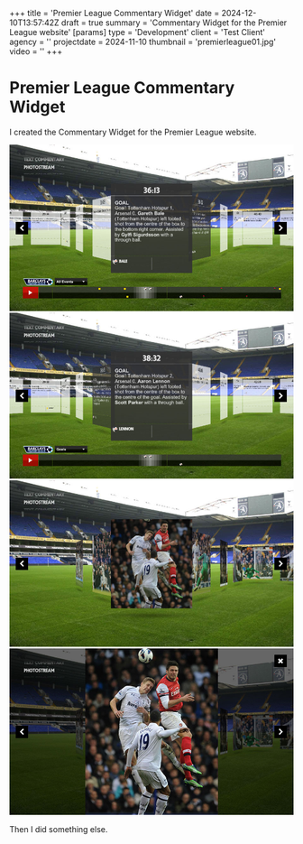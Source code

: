 +++
title = 'Premier League Commentary Widget'
date = 2024-12-10T13:57:42Z
draft = true
summary = 'Commentary Widget for the Premier League website'
[params]
  type = 'Development'
  client = 'Test Client'
  agency = ''
  projectdate = 2024-11-10
  thumbnail = 'premierleague01.jpg'
  video = ''
+++

# Premier League Commentary Widget

I created the Commentary Widget for the Premier League website.

![Screenshot](premierleague01.jpg)
![Screenshot](premierleague02.jpg)
![Screenshot](premierleague03.jpg)
![Screenshot](premierleague04.jpg)

Then I did something else.
